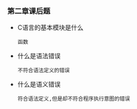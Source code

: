 ### 第二章课后题

* C语言的基本模块是什么

  ```
  函数
  ```

* 什么是语法错误

  ```
  不符合语法定义的错误
  ```

* 什么是语义错误

  ```
  符合语法定义,但是却不符合程序执行意图的错误
  ```

  